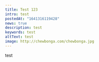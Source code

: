 ```yaml
---
title: Test 123
intro: test
postedAt: "1641316119428"
news: true
description: test
keywords: test
altText: test
image: http://chewbonga.com/chewbonga.jpg
---
```

test